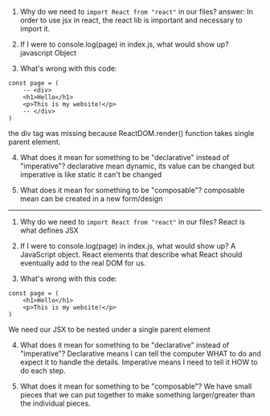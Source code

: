 1. Why do we need to `import React from "react"` in our files?
answer: In order to use jsx in react, the react lib is important and necessary to import it.

2. If I were to console.log(page) in index.js, what would show up?
javascript Object

3. What's wrong with this code:
```
const page = (
    -- <div>
    <h1>Hello</h1>
    <p>This is my website!</p>
    -- </div>
)
```
the div tag was missing because ReactDOM.render() function takes single parent element.


4. What does it mean for something to be "declarative" instead of "imperative"?
declarative mean dynamic, its value can be changed but imperative is like static it can't be changed

5. What does it mean for something to be "composable"?
composable mean can be created in a new form/design



----------------------------------------------------------------------------------

1. Why do we need to `import React from "react"` in our files?
React is what defines JSX

2. If I were to console.log(page) in index.js, what would show up?
A JavaScript object. React elements that describe what React should
eventually add to the real DOM for us.

3. What's wrong with this code:
```
const page = (
    <h1>Hello</h1>
    <p>This is my website!</p>
)
```
We need our JSX to be nested under a single parent element

4. What does it mean for something to be "declarative" instead of "imperative"?
Declarative means I can tell the computer WHAT to do 
and expect it to handle the details. Imperative means I need
to tell it HOW to do each step.

5. What does it mean for something to be "composable"?
We have small pieces that we can put together to make something
larger/greater than the individual pieces.